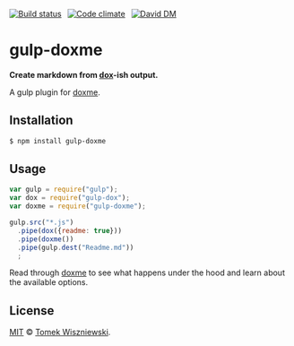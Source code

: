 [![Build status](https://img.shields.io/travis/tomekwi/gulp-doxme/master.svg?style=flat-square)](https://travis-ci.org/tomekwi/gulp-doxme)
 [![Code climate](https://img.shields.io/codeclimate/github/tomekwi/gulp-doxme.svg?style=flat-square)](https://codeclimate.com/github/tomekwi/gulp-doxme)
 [![David DM](https://img.shields.io/david/tomekwi/gulp-doxme.svg?style=flat-square)](http://david-dm.org/tomekwi/gulp-doxme)




gulp-doxme
==========

**Create markdown from [dox][]-ish output.**

[dox]: https://github.com/tj/dox

A gulp plugin for [doxme][].

[doxme]: https://github.com/tmcw/doxme




Installation
------------

```sh
$ npm install gulp-doxme
```




Usage
-----

```js
var gulp = require("gulp");
var dox = require("gulp-dox");
var doxme = require("gulp-doxme");

gulp.src("*.js")
  .pipe(dox({readme: true}))
  .pipe(doxme())
  .pipe(gulp.dest("Readme.md"))
  ;
```

Read through [doxme][] to see what happens under the hood and learn about the available options.




License
-------

[MIT][] © [Tomek Wiszniewski][].

[MIT]: ./License.md
[Tomek Wiszniewski]: https://github.com/tomekwi
